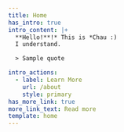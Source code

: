 ```yaml
---
title: Home
has_intro: true
intro_content: |+
  **Hello!**!* This is *Chau :)  
  I understand. 

  > Sample quote 

intro_actions:
  - label: Learn More
    url: /about
    style: primary
has_more_link: true
more_link_text: Read more
template: home
---
```

